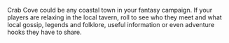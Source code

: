 Crab Cove could be any coastal town in your fantasy campaign. If your players are relaxing in the local tavern, roll to see who they meet and what local gossip, legends and folklore, useful information or even adventure hooks they have to share.

